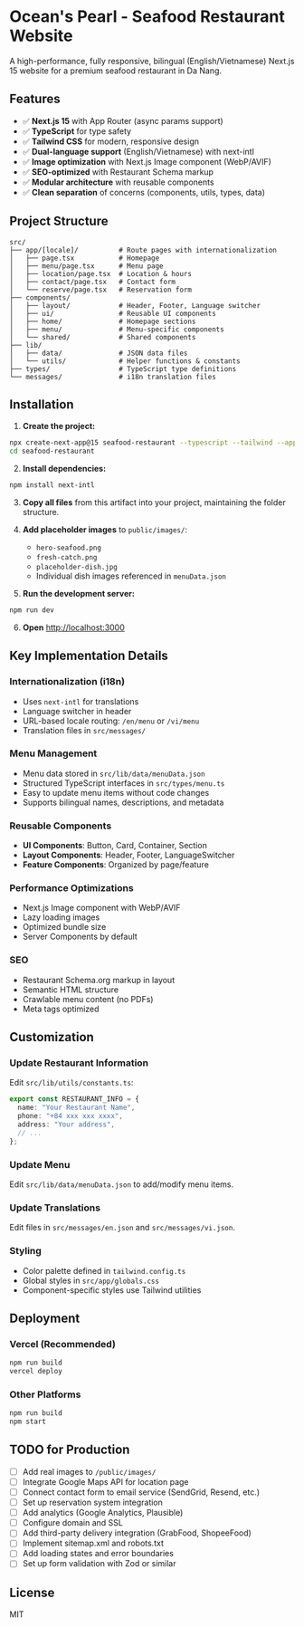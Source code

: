 # Ocean's Pearl - Seafood Restaurant Website

A high-performance, fully responsive, bilingual (English/Vietnamese) Next.js 15 website for a premium seafood restaurant in Da Nang.

## Features

- ✅ **Next.js 15** with App Router (async params support)
- ✅ **TypeScript** for type safety
- ✅ **Tailwind CSS** for modern, responsive design
- ✅ **Dual-language support** (English/Vietnamese) with next-intl
- ✅ **Image optimization** with Next.js Image component (WebP/AVIF)
- ✅ **SEO-optimized** with Restaurant Schema markup
- ✅ **Modular architecture** with reusable components
- ✅ **Clean separation** of concerns (components, utils, types, data)

## Project Structure

```
src/
├── app/[locale]/          # Route pages with internationalization
│   ├── page.tsx           # Homepage
│   ├── menu/page.tsx      # Menu page
│   ├── location/page.tsx  # Location & hours
│   ├── contact/page.tsx   # Contact form
│   └── reserve/page.tsx   # Reservation form
├── components/
│   ├── layout/            # Header, Footer, Language switcher
│   ├── ui/                # Reusable UI components
│   ├── home/              # Homepage sections
│   ├── menu/              # Menu-specific components
│   └── shared/            # Shared components
├── lib/
│   ├── data/              # JSON data files
│   └── utils/             # Helper functions & constants
├── types/                 # TypeScript type definitions
└── messages/              # i18n translation files
```

## Installation

1. **Create the project:**

```bash
npx create-next-app@15 seafood-restaurant --typescript --tailwind --app
cd seafood-restaurant
```

2. **Install dependencies:**

```bash
npm install next-intl
```

3. **Copy all files** from this artifact into your project, maintaining the folder structure.

4. **Add placeholder images** to `public/images/`:

   - `hero-seafood.png`
   - `fresh-catch.png`
   - `placeholder-dish.jpg`
   - Individual dish images referenced in `menuData.json`

5. **Run the development server:**

```bash
npm run dev
```

6. **Open** [http://localhost:3000](http://localhost:3000)

## Key Implementation Details

### Internationalization (i18n)

- Uses `next-intl` for translations
- Language switcher in header
- URL-based locale routing: `/en/menu` or `/vi/menu`
- Translation files in `src/messages/`

### Menu Management

- Menu data stored in `src/lib/data/menuData.json`
- Structured TypeScript interfaces in `src/types/menu.ts`
- Easy to update menu items without code changes
- Supports bilingual names, descriptions, and metadata

### Reusable Components

- **UI Components**: Button, Card, Container, Section
- **Layout Components**: Header, Footer, LanguageSwitcher
- **Feature Components**: Organized by page/feature

### Performance Optimizations

- Next.js Image component with WebP/AVIF
- Lazy loading images
- Optimized bundle size
- Server Components by default

### SEO

- Restaurant Schema.org markup in layout
- Semantic HTML structure
- Crawlable menu content (no PDFs)
- Meta tags optimized

## Customization

### Update Restaurant Information

Edit `src/lib/utils/constants.ts`:

```typescript
export const RESTAURANT_INFO = {
  name: "Your Restaurant Name",
  phone: "+84 xxx xxx xxxx",
  address: "Your address",
  // ...
};
```

### Update Menu

Edit `src/lib/data/menuData.json` to add/modify menu items.

### Update Translations

Edit files in `src/messages/en.json` and `src/messages/vi.json`.

### Styling

- Color palette defined in `tailwind.config.ts`
- Global styles in `src/app/globals.css`
- Component-specific styles use Tailwind utilities

## Deployment

### Vercel (Recommended)

```bash
npm run build
vercel deploy
```

### Other Platforms

```bash
npm run build
npm start
```

## TODO for Production

- [ ] Add real images to `/public/images/`
- [ ] Integrate Google Maps API for location page
- [ ] Connect contact form to email service (SendGrid, Resend, etc.)
- [ ] Set up reservation system integration
- [ ] Add analytics (Google Analytics, Plausible)
- [ ] Configure domain and SSL
- [ ] Add third-party delivery integration (GrabFood, ShopeeFood)
- [ ] Implement sitemap.xml and robots.txt
- [ ] Add loading states and error boundaries
- [ ] Set up form validation with Zod or similar

## License

MIT
